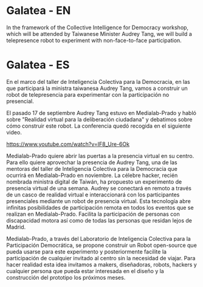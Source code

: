 # Galatea - EN
In the framework of the Collective Intelligence for Democracy workshop, which will be attended by Taiwanese Minister Audrey Tang, we will build a telepresence robot to experiment with non-face-to-face participation.


# Galatea - ES
En el marco del taller de Inteligencia Colectiva para la Democracia, en las que participará la ministra taiwanesa Audrey Tang, vamos a construir un robot de telepresencia para experimentar con la participación no presencial.

El pasado 17 de septiembre Audrey Tang estuvo en Medialab-Prado y habló sobre "Realidad virtual para la deliberación ciudadana" y debatimos sobre cómo construir este robot. La conferencia quedó recogida en el siguiente video.

https://www.youtube.com/watch?v=IF8_Ure-6Ok

Medialab-Prado quiere abrir las puertas a la presencia virtual en su centro. Para ello quiere aprovechar la presencia de Audrey Tang, una de las mentoras del taller de Inteligencia Colectiva para la Democracia que ocurrirá en Medialab-Prado en noviembre. La célebre hacker, recién nombrada ministra digital de Taiwán, ha propuesto un experimento de presencia virtual de una semana. Audrey se conectará en remoto a través de un casco de realidad virtual e interaccionará con los participantes presenciales mediante un robot de presencia virtual. Esta tecnología abre infinitas posibilidades de participación remota en todos los eventos que se realizan en Medialab-Prado. Facilita la participación de personas con discapacidad motora así como de todas las personas que residan lejos de Madrid.

Medialab-Prado, a través del Laboratorio de Inteligencia Colectiva para la Participación Democrática, se propone construir un Robot open-source que pueda usarse para este experimento y posteriormente facilite la participación de cualquier invitado al centro sin la necesidad de viajar. Para hacer realidad esta idea invitamos a makers, diseñadoras, robots, hackers y cualquier persona que pueda estar interesada en el diseño y la construcción del prototipo los próximos meses. 



